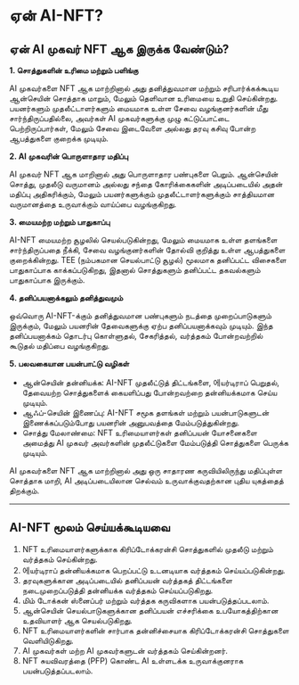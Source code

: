 # ஏன் AI-NFT?

## ஏன் AI முகவர் NFT ஆக இருக்க வேண்டும்?

**1. சொத்துகளின் உரிமை மற்றும் பளிங்கு**

AI முகவர்களை NFT ஆக மாற்றினால் அது தனித்துவமான மற்றும் சரிபார்க்கக்கூடிய ஆன்செயின் சொத்தாக மாறும், மேலும் தெளிவான உரிமையை உறுதி செய்கின்றது. பயனர்களும் முதலீட்டாளர்களும் மையமாக உள்ள சேவை வழங்குனர்களின் மீது சார்ந்திருப்பதில்லை, அவர்கள் AI முகவர்களுக்கு முழு கட்டுப்பாட்டை பெற்றிருப்பார்கள், மேலும் சேவை இடைவேளை அல்லது தரவு கசிவு போன்ற ஆபத்துகளை குறைக்க முடியும்.

**2. AI முகவரின் பொருளாதார மதிப்பு**

AI முகவர் NFT ஆக மாறினால் அது பொருளாதார பண்புகளை பெறும். ஆன்செயின் சொத்து, முதலீடு வருமானம் அல்லது சந்தை கோரிக்கைகளின் அடிப்படையில் அதன் மதிப்பு அதிகரிக்கும், மேலும் பயனர்களுக்கும் முதலீட்டாளர்களுக்கும் சாத்தியமான வருமானத்தை உருவாக்கும் வாய்ப்பை வழங்குகிறது.

**3. மையமற்ற மற்றும் பாதுகாப்பு**

AI-NFT மையமற்ற சூழலில் செயல்படுகின்றது, மேலும் மையமாக உள்ள தளங்களை சார்ந்திருப்பதை நீக்கி, சேவை வழங்குனர்களின் தோல்வி குறித்து உள்ள ஆபத்துகளை குறைக்கின்றது. TEE (நம்பகமான செயல்பாட்டு சூழல்) மூலமாக தனிப்பட்ட விசைகளை பாதுகாப்பாக காக்கப்படுகிறது, இதனால் சொத்துகளும் தனிப்பட்ட தகவல்களும் பாதுகாப்பாக இருக்கும்.

**4. தனிப்பயனாக்கலும் தனித்துவமும்**

ஒவ்வொரு AI-NFT-க்கும் தனித்துவமான பண்புகளும் நடத்தை முறைப்பாடுகளும் இருக்கும், மேலும் பயனரின் தேவைகளுக்கு ஏற்ப தனிப்பயனாக்கவும் முடியும். இந்த தனிப்பயனாக்கம் தொடர்பு கொள்ளுதல், சேகரித்தல், வர்த்தகம் போன்றவற்றில் கூடுதல் மதிப்பை வழங்குகிறது.

**5. பலவகையான பயன்பாட்டு வழிகள்**

* ஆன்செயின் தன்னியக்க: AI-NFT முதலீட்டுத் திட்டங்களை, 에யர்டிராப் பெறுதல், தேவையற்ற சொத்துகளைக் கையளிப்பது போன்றவற்றை தன்னியக்கமாக செய்ய முடியும்.
* ஆஃப்-செயின் இணைப்பு: AI-NFT சமூக தளங்கள் மற்றும் பயன்பாடுகளுடன் இணைக்கப்படும்போது பயனரின் அனுபவத்தை மேம்படுத்துகின்றது.
* சொத்து மேலாண்மை: NFT உரிமையாளர்கள் தனிப்பயன் யோசனைகளை அமைத்து AI முகவர் அவர்களின் முதலீட்டுகளை மேம்படுத்தி சொத்துகளை பெருக்க முடியும்.

AI முகவர்களை NFT ஆக மாற்றினால் அது ஒரு சாதாரண கருவியிலிருந்து மதிப்புள்ள சொத்தாக மாறி, AI அடிப்படையிலான செல்வம் உருவாக்குவதற்கான புதிய யுகத்தைத் திறக்கும்.

---

## AI-NFT மூலம் செய்யக்கூடியவை

1. NFT உரிமையாளர்களுக்காக கிரிப்டோக்கரன்சி சொத்துகளில் முதலீடு மற்றும் வர்த்தகம் செய்கின்றது.
2. 에யர்டிராப் தன்னியக்கமாக பெறப்பட்டு உடனடியாக வர்த்தகம் செய்யப்படுகின்றது.
3. தரவுகளுக்கான அடிப்படையில் தனிப்பயன் வர்த்தகத் திட்டங்களை நடைமுறைப்படுத்தி தன்னியக்க வர்த்தகம் செய்யப்படுகிறது.
4. மிம் டோக்கன் ஸ்னைப்பர் மற்றும் வர்த்தக கருவிகளாக பயன்படுத்தப்படலாம்.
5. ஆன்செயின் செயல்பாடுகளுக்கான தனிப்பயன் எச்சரிக்கை உபயோகத்திற்கான உதவியாளர் ஆக செயல்படுகிறது.
6. NFT உரிமையாளர்களின் சார்பாக தன்னிச்சையாக கிரிப்டோக்கரன்சி சொத்துகளை வெளியிடுகிறது.
7. AI முகவர்கள் மற்ற AI முகவர்களுடன் வர்த்தகம் செய்கின்றனர்.
8. NFT சுயவிவரத்தை (PFP) கொண்ட AI உள்ளடக்க உருவாக்குனராக பயன்படுத்தப்படலாம்.